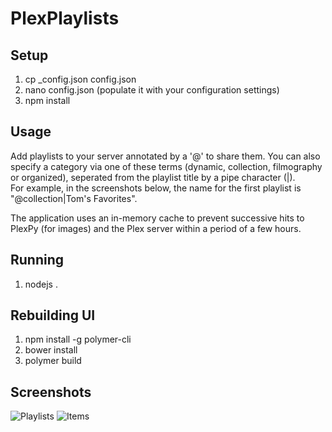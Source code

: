 # PlexPlaylists

## Setup
1. cp _config.json config.json 
2. nano config.json
   (populate it with your configuration settings)
3. npm install

## Usage
Add playlists to your server annotated by a '@' to share them. You can also specify a category via one of these terms (dynamic, collection, filmography or organized), seperated from the playlist title by a pipe character (|).  
For example, in the screenshots below, the name for the first playlist is "@collection|Tom's Favorites".

The application uses an in-memory cache to prevent successive hits to PlexPy (for images) and the Plex server within a period of a few hours.

## Running
1. nodejs .

## Rebuilding UI
1. npm install -g polymer-cli
2. bower install
3. polymer build

## Screenshots
![Playlists](http://i.imgur.com/DVkXsJE.png)
![Items](http://i.imgur.com/QV64kmx.png)
